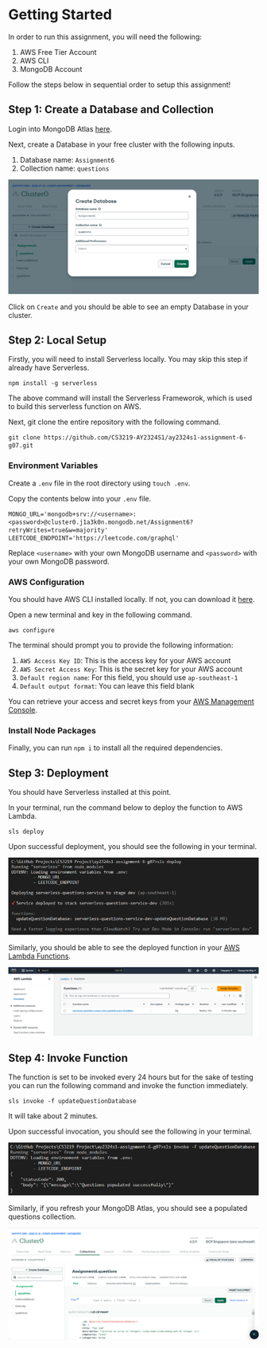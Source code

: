# Getting Started

In order to run this assignment, you will need the following:

1. AWS Free Tier Account
2. AWS CLI
3. MongoDB Account

Follow the steps below in sequential order to setup this assignment!

## Step 1: Create a Database and Collection

Login into MongoDB Atlas [here](https://www.mongodb.com/cloud/atlas).

Next, create a Database in your free cluster with the following inputs.

1. Database name: `Assignment6`
2. Collection name: `questions`

![Setup MongoDB Atlas](./images/MongoDBCreateDatabase.png)

Click on `Create` and you should be able to see an empty Database in your cluster.

## Step 2: Local Setup

Firstly, you will need to install Serverless locally. You may skip this step if already have Serverless.

```
npm install -g serverless
```

The above command will install the Serverless Frameworok, which is used to build this serverless function on AWS.

Next, git clone the entire repository with the following command.

```
git clone https://github.com/CS3219-AY2324S1/ay2324s1-assignment-6-g07.git
```

### Environment Variables

Create a `.env` file in the root directory using `touch .env`.

Copy the contents below into your `.env` file.

```
MONGO_URL='mongodb+srv://<username>:<password>@cluster0.j1a3k0n.mongodb.net/Assignment6?retryWrites=true&w=majority'
LEETCODE_ENDPOINT='https://leetcode.com/graphql'
```

Replace `<username>` with your own MongoDB username and `<password>` with your own MongoDB password.

### AWS Configuration

You should have AWS CLI installed locally. If not, you can download it [here](https://docs.aws.amazon.com/cli/latest/userguide/getting-started-install.html).

Open a new terminal and key in the following command.

```
aws configure
```

The terminal should prompt you to provide the following information:

1. `AWS Access Key ID`: This is the access key for your AWS account
2. `AWS Secret Access Key`: This is the secret key for your AWS account
3. `Default region name`: For this field, you should use `ap-southeast-1`
4. `Default output format`: You can leave this field blank

You can retrieve your access and secret keys from your [AWS Management Console](https://console.aws.amazon.com/iam/home#/security_credentials).

### Install Node Packages

Finally, you can run `npm i` to install all the required dependencies.

## Step 3: Deployment

You should have Serverless installed at this point.

In your terminal, run the command below to deploy the function to AWS Lambda.

```
sls deploy
```

Upon successful deployment, you should see the following in your terminal.

![Serverless Deploy](./images/SuccessfulDeployment.png)

Similarly, you should be able to see the deployed function in your [AWS Lambda Functions](https://ap-southeast-1.console.aws.amazon.com/lambda/home?region=ap-southeast-1#/functions).

![AWS Lambda Function](./images/AWSLambdaSuccessDeploy.png)

## Step 4: Invoke Function

The function is set to be invoked every 24 hours but for the sake of testing you can run the following command and invoke the function immediately.

```
sls invoke -f updateQuestionDatabase
```

It will take about 2 minutes.

Upon successful invocation, you should see the following in your terminal.

![Serverless Invoked](./images/SuccessfulPopulation.png)

Similarly, if you refresh your MongoDB Atlas, you should see a populated questions collection.

![Populated MongoDB Atlas](./images/MongoDBPopulated.png)

```

```
